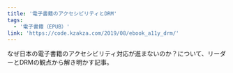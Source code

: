 ```yaml
---
title: '電子書籍のアクセシビリティとDRM'
tags:
  - '電子書籍（EPUB）'
link: 'https://code.kzakza.com/2019/08/ebook_a11y_drm/'
---
```


なぜ日本の電子書籍のアクセシビリティ対応が進まないのか？について、リーダーとDRMの観点から解き明かす記事。